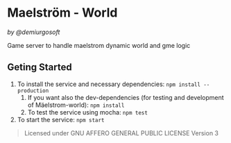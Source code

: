 Maelström - World
=================
_by @demiurgosoft_

Game server to handle maelstrom dynamic world and gme logic

## Geting Started
1. To install the service and necessary dependencies: `npm install --production`
	1. If you want also the dev-dependencies (for testing and development of Mäelstrom-world): `npm install`
	2. To test the service using mocha: `npm test`
2. To start the service: `npm start`


> Licensed under GNU AFFERO GENERAL PUBLIC LICENSE Version 3
